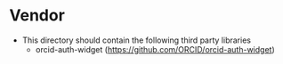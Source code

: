 # Vendor

- This directory should contain the following third party libraries
  - orcid-auth-widget (<https://github.com/ORCID/orcid-auth-widget>)
